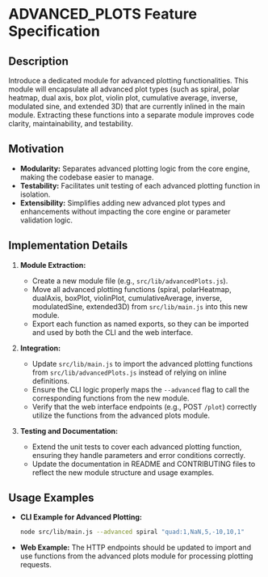 # ADVANCED_PLOTS Feature Specification

## Description
Introduce a dedicated module for advanced plotting functionalities. This module will encapsulate all advanced plot types (such as spiral, polar heatmap, dual axis, box plot, violin plot, cumulative average, inverse, modulated sine, and extended 3D) that are currently inlined in the main module. Extracting these functions into a separate module improves code clarity, maintainability, and testability.

## Motivation
- **Modularity:** Separates advanced plotting logic from the core engine, making the codebase easier to manage.
- **Testability:** Facilitates unit testing of each advanced plotting function in isolation.
- **Extensibility:** Simplifies adding new advanced plot types and enhancements without impacting the core engine or parameter validation logic.

## Implementation Details
1. **Module Extraction:**
   - Create a new module file (e.g., `src/lib/advancedPlots.js`).
   - Move all advanced plotting functions (spiral, polarHeatmap, dualAxis, boxPlot, violinPlot, cumulativeAverage, inverse, modulatedSine, extended3D) from `src/lib/main.js` into this new module.
   - Export each function as named exports, so they can be imported and used by both the CLI and the web interface.

2. **Integration:**
   - Update `src/lib/main.js` to import the advanced plotting functions from `src/lib/advancedPlots.js` instead of relying on inline definitions.
   - Ensure the CLI logic properly maps the `--advanced` flag to call the corresponding functions from the new module.
   - Verify that the web interface endpoints (e.g., POST `/plot`) correctly utilize the functions from the advanced plots module.

3. **Testing and Documentation:**
   - Extend the unit tests to cover each advanced plotting function, ensuring they handle parameters and error conditions correctly.
   - Update the documentation in README and CONTRIBUTING files to reflect the new module structure and usage examples.

## Usage Examples
- **CLI Example for Advanced Plotting:**
  ```bash
  node src/lib/main.js --advanced spiral "quad:1,NaN,5,-10,10,1"
  ```
- **Web Example:**
  The HTTP endpoints should be updated to import and use functions from the advanced plots module for processing plotting requests.
